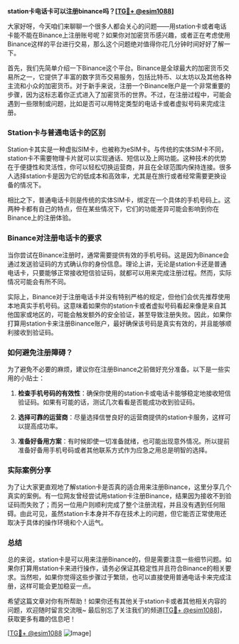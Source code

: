 **station卡电话卡可以注册binance吗？[[TG💪+ @esim1088](https://t.me/s/esim1088)]**

大家好呀，今天咱们来聊聊一个很多人都会关心的问题——用station卡或者电话卡能不能在Binance上注册账号呢？如果你对加密货币感兴趣，或者正在考虑使用Binance这样的平台进行交易，那么这个问题绝对值得你花几分钟时间好好了解一下。

首先，我们先简单介绍一下Binance这个平台。Binance是全球最大的加密货币交易所之一，它提供了丰富的数字货币交易服务，包括比特币、以太坊以及其他各种主流和小众的加密货币。对于新手来说，注册一个Binance账户是一个非常重要的步骤，因为这标志着你正式进入了加密货币的世界。不过，在注册过程中，可能会遇到一些限制或问题，比如是否可以用特定类型的电话卡或者虚拟号码来完成注册。

### Station卡与普通电话卡的区别

Station卡其实是一种虚拟SIM卡，也被称为eSIM卡。与传统的实体SIM卡不同，station卡不需要物理卡片就可以实现通话、短信以及上网功能。这种技术的优势在于便捷性和灵活性，你可以轻松切换运营商，并且在全球范围内保持连接。很多人选择station卡是因为它的低成本和高效率，尤其是在旅行或者经常需要更换设备的情况下。

相比之下，普通电话卡则是传统的实体SIM卡，绑定在一个具体的手机号码上。这两种卡都有自己的特点，但在某些情况下，它们的功能差异可能会影响到你在Binance上的注册体验。

### Binance对注册电话卡的要求

当你尝试在Binance注册时，通常需要提供有效的手机号码。这是因为Binance会通过发送验证码的方式确认你的身份信息。理论上讲，无论是station卡还是普通电话卡，只要能够正常接收短信验证码，就都可以用来完成注册过程。然而，实际情况可能会有所不同。

实际上，Binance对于注册电话卡并没有特别严格的规定，但他们会优先推荐使用本地真实手机号码。这意味着如果你的station卡或者虚拟号码看起来像是来自其他国家或地区的，可能会触发额外的安全验证，甚至导致注册失败。因此，如果你打算用station卡来注册Binance账户，最好确保该号码是真实有效的，并且能够顺利接收到验证码。

### 如何避免注册障碍？

为了避免不必要的麻烦，建议你在注册Binance之前做好充分准备。以下是一些实用的小贴士：

1. **检查手机号码的有效性**：确保你使用的station卡或电话卡能够稳定地接收短信验证码。如果有可能的话，测试几次看看是否能成功收到验证码。
   
2. **选择可靠的运营商**：尽量选择信誉良好的运营商提供的station卡服务，这样可以提高成功率。
   
3. **准备好备用方案**：有时候即使一切准备就绪，也可能出现意外情况。所以提前准备好备用手机号码或者其他联系方式作为应急之用总是明智的选择。

### 实际案例分享

为了让大家更直观地了解station卡是否真的适合用来注册Binance，这里分享几个真实的案例。有一位网友曾经尝试用station卡注册Binance，结果因为接收不到验证码而失败了；而另一位用户则顺利完成了整个注册流程，并且没有遇到任何阻碍。由此可见，虽然station卡本身并不存在技术上的问题，但它能否正常使用还取决于具体的操作环境和个人运气。

### 总结

总的来说，station卡是可以用来注册Binance的，但是需要注意一些细节问题。如果你打算用station卡来进行操作，请务必保证其稳定性并且符合Binance的相关要求。当然啦，如果你觉得这些步骤过于繁琐，也可以直接使用普通电话卡来完成注册，这样可能会更加稳妥一点。

希望这篇文章对你有所帮助！如果你还有其他关于station卡或者其他相关内容的问题，欢迎随时留言交流哦~ 最后别忘了关注我们的频道[[TG💪+ @esim1088](https://t.me/s/esim1088)]，获取更多有趣的信息吧！

[[TG💪+ @esim1088](https://t.me/s/esim1088) ![Image](https://i.postimg.cc/4NQfJmqS/Snipaste-2025-05-13-00-14-12.png)]